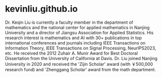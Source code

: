 # kevinliu.github.io

Dr. Keqin Liu is currently a faculty member in the department of mathematics and the national center for applied mathematics in Nanjing University and a director of Jiangsu Association for Applied Statistics. His research interest is mathematics and AI with 30+ publications in top international conferences and journals including  IEEE Transactions on Information Theory, IEEE Transactions on Signal Processing, NeurIPS2023, etc. He received the 2012 Zuhair A. Munir Award for Best Doctoral Dissertation from the University of California at Davis. Dr. Liu joined Nanjing University in 2020 and received the 'Zijin Scholar' award (with ￥500,000 research fund) and 'Zhenggang Scholar' award from the math department. 
